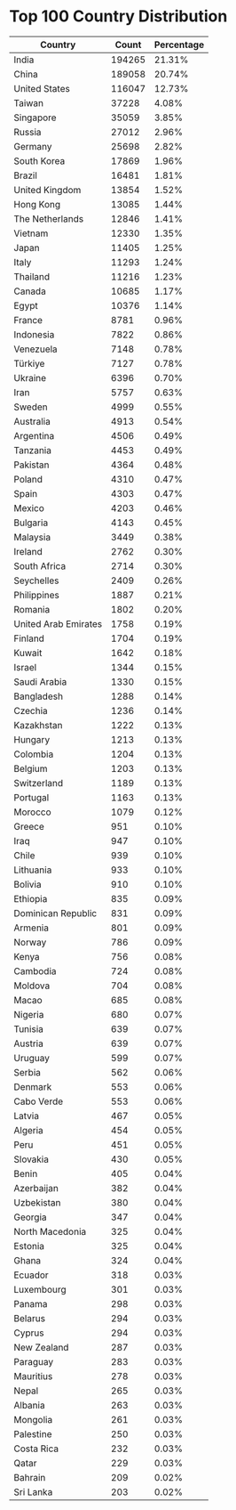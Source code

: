 # Top 100 Country Distribution
| Country | Count | Percentage |
|----|----|----|
| India | 194265 | 21.31% |
| China | 189058 | 20.74% |
| United States | 116047 | 12.73% |
| Taiwan | 37228 | 4.08% |
| Singapore | 35059 | 3.85% |
| Russia | 27012 | 2.96% |
| Germany | 25698 | 2.82% |
| South Korea | 17869 | 1.96% |
| Brazil | 16481 | 1.81% |
| United Kingdom | 13854 | 1.52% |
| Hong Kong | 13085 | 1.44% |
| The Netherlands | 12846 | 1.41% |
| Vietnam | 12330 | 1.35% |
| Japan | 11405 | 1.25% |
| Italy | 11293 | 1.24% |
| Thailand | 11216 | 1.23% |
| Canada | 10685 | 1.17% |
| Egypt | 10376 | 1.14% |
| France | 8781 | 0.96% |
| Indonesia | 7822 | 0.86% |
| Venezuela | 7148 | 0.78% |
| Türkiye | 7127 | 0.78% |
| Ukraine | 6396 | 0.70% |
| Iran | 5757 | 0.63% |
| Sweden | 4999 | 0.55% |
| Australia | 4913 | 0.54% |
| Argentina | 4506 | 0.49% |
| Tanzania | 4453 | 0.49% |
| Pakistan | 4364 | 0.48% |
| Poland | 4310 | 0.47% |
| Spain | 4303 | 0.47% |
| Mexico | 4203 | 0.46% |
| Bulgaria | 4143 | 0.45% |
| Malaysia | 3449 | 0.38% |
| Ireland | 2762 | 0.30% |
| South Africa | 2714 | 0.30% |
| Seychelles | 2409 | 0.26% |
| Philippines | 1887 | 0.21% |
| Romania | 1802 | 0.20% |
| United Arab Emirates | 1758 | 0.19% |
| Finland | 1704 | 0.19% |
| Kuwait | 1642 | 0.18% |
| Israel | 1344 | 0.15% |
| Saudi Arabia | 1330 | 0.15% |
| Bangladesh | 1288 | 0.14% |
| Czechia | 1236 | 0.14% |
| Kazakhstan | 1222 | 0.13% |
| Hungary | 1213 | 0.13% |
| Colombia | 1204 | 0.13% |
| Belgium | 1203 | 0.13% |
| Switzerland | 1189 | 0.13% |
| Portugal | 1163 | 0.13% |
| Morocco | 1079 | 0.12% |
| Greece | 951 | 0.10% |
| Iraq | 947 | 0.10% |
| Chile | 939 | 0.10% |
| Lithuania | 933 | 0.10% |
| Bolivia | 910 | 0.10% |
| Ethiopia | 835 | 0.09% |
| Dominican Republic | 831 | 0.09% |
| Armenia | 801 | 0.09% |
| Norway | 786 | 0.09% |
| Kenya | 756 | 0.08% |
| Cambodia | 724 | 0.08% |
| Moldova | 704 | 0.08% |
| Macao | 685 | 0.08% |
| Nigeria | 680 | 0.07% |
| Tunisia | 639 | 0.07% |
| Austria | 639 | 0.07% |
| Uruguay | 599 | 0.07% |
| Serbia | 562 | 0.06% |
| Denmark | 553 | 0.06% |
| Cabo Verde | 553 | 0.06% |
| Latvia | 467 | 0.05% |
| Algeria | 454 | 0.05% |
| Peru | 451 | 0.05% |
| Slovakia | 430 | 0.05% |
| Benin | 405 | 0.04% |
| Azerbaijan | 382 | 0.04% |
| Uzbekistan | 380 | 0.04% |
| Georgia | 347 | 0.04% |
| North Macedonia | 325 | 0.04% |
| Estonia | 325 | 0.04% |
| Ghana | 324 | 0.04% |
| Ecuador | 318 | 0.03% |
| Luxembourg | 301 | 0.03% |
| Panama | 298 | 0.03% |
| Belarus | 294 | 0.03% |
| Cyprus | 294 | 0.03% |
| New Zealand | 287 | 0.03% |
| Paraguay | 283 | 0.03% |
| Mauritius | 278 | 0.03% |
| Nepal | 265 | 0.03% |
| Albania | 263 | 0.03% |
| Mongolia | 261 | 0.03% |
| Palestine | 250 | 0.03% |
| Costa Rica | 232 | 0.03% |
| Qatar | 229 | 0.03% |
| Bahrain | 209 | 0.02% |
| Sri Lanka | 203 | 0.02% |
